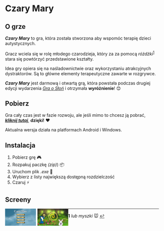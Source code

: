# Czary Mary

## O grze
***Czary Mary*** to gra, która została stworzona aby wspomóc terapię dzieci autystycznych. 

Gracz wciela się w rolę młodego czarodzieja, który za za pomocą *różdżki*<sup id="a1">[1](#f1)</sup> stara się powtórzyć przedstawione kształty.

Idea gry opiera się na naśladownictwie oraz wykorzystaniu atrakcyjnych dystraktorów. Są to główne elementy terapeutyczne zawarte w rozgrywce. 

***Czary Mary*** jest darmową i otwartą grą, która powstała podczas drugiej edycji wydarzenia [*Gra o Słoń*](https://psychogra.pl) i otrzymała **wyróżnienie**! :blush:

## Pobierz
Gra cały czas jest w fazie rozwoju, ale jeśli mimo to chcesz ją pobrać,  **[*kliknij tutaj*](https://github.com/przemb/GOS2/releases/tag/v1.0-beta)**, **dzięki!** :heart:

Aktualna wersja działa na platformach Android i Windows.


## Instalacja
1. Pobierz grę :video_game:
2. Rozpakuj paczkę *(zip)*) :package:
3. Uruchom plik *.exe* :tophat:
4. Wybierz z listy największą dostępną rozdzielczość
5. Czaruj :zap:

## Screeny
<img style="float: left; width: 20%; margin-right: 1%; margin-bottom: 0.5em;" src="https://raw.githubusercontent.com/przemb/GOS2/master/Game_Screenshots/1.png" /> 
<img style="float: left; width: 20%; margin-right: 0%; margin-bottom: 0.5em;" src="https://raw.githubusercontent.com/przemb/GOS2/master/Game_Screenshots/3.png" />

---
<b id="f1">1</b> *lub myszki* :mouse: [↩](#a1) 

